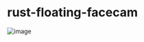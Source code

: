 # rust-floating-facecam
![image](https://user-images.githubusercontent.com/7758072/172976082-533dcd43-2549-4c11-847f-2a90457c5560.png)

